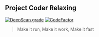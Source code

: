## Project Coder Relaxing

[![DeepScan grade](https://deepscan.io/api/teams/15608/projects/18784/branches/469121/badge/grade.svg)](https://deepscan.io/dashboard#view=project&tid=15608&pid=18784&bid=469121)
[![CodeFactor](https://www.codefactor.io/repository/github/vkhangstack/coder-relaxing/badge)](https://www.codefactor.io/repository/github/vkhangstack/coder-relaxing)

> Make it run, Make it work, Make it fast
